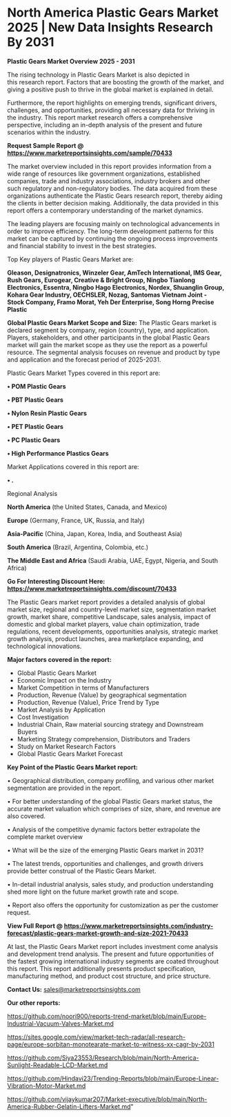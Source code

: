 # North America Plastic Gears Market 2025 | New Data Insights Research By 2031

<Strong> Plastic Gears Market Overview 2025 - 2031</strong>

The rising technology in Plastic Gears Market is also depicted in this research report. Factors that are boosting the growth of the market, and giving a positive push to thrive in the global market is explained in detail.

Furthermore, the report highlights on emerging trends, significant drivers, challenges, and opportunities, providing all necessary data for thriving in the industry. This report market research offers a comprehensive perspective, including an in-depth analysis of the present and future scenarios within the industry.

<strong>Request Sample Report @ <a href=https://www.marketreportsinsights.com/sample/70433>https://www.marketreportsinsights.com/sample/70433</a></strong>

The market overview included in this report provides information from a wide range of resources like government organizations, established companies, trade and industry associations, industry brokers and other such regulatory and non-regulatory bodies. The data acquired from these organizations authenticate the Plastic Gears research report, thereby aiding the clients in better decision making. Additionally, the data provided in this report offers a contemporary understanding of the market dynamics.

The leading players are focusing mainly on technological advancements in order to improve efficiency. The long-term development patterns for this market can be captured by continuing the ongoing process improvements and financial stability to invest in the best strategies.

Top Key players of Plastic Gears Market are:

<strong>Gleason, Designatronics, Winzeler Gear, AmTech International, IMS Gear, Rush Gears, Eurogear, Creative & Bright Group, Ningbo Tianlong Electronics, Essentra, Ningbo Hago Electronics, Nordex, Shuanglin Group, Kohara Gear Industry, OECHSLER, Nozag, Santomas Vietnam Joint - Stock Company, Framo Morat, Yeh Der Enterprise, Song Horng Precise Plastic</strong>

<strong><b>Global Plastic Gears Market Scope and Size:</b></strong>
The Plastic Gears market is declared segment by company, region (country), type, and application. Players, stakeholders, and other participants in the global Plastic Gears market will gain the market scope as they use the report as a powerful resource. The segmental analysis focuses on revenue and product by type and application and the forecast period of 2025-2031.

Plastic Gears Market Types covered in this report are:

<strong>• POM Plastic Gears

• PBT Plastic Gears

• Nylon Resin Plastic Gears

• PET Plastic Gears

• PC Plastic Gears

• High Performance Plastics Gears</strong>

Market Applications covered in this report are:

<strong>• .</strong> 

Regional Analysis

<strong>North America</strong> (the United States, Canada, and Mexico)

<strong>Europe</strong> (Germany, France, UK, Russia, and Italy)

<strong>Asia-Pacific</strong> (China, Japan, Korea, India, and Southeast Asia)

<strong>South America</strong> (Brazil, Argentina, Colombia, etc.)

<strong>The Middle East and Africa</strong> (Saudi Arabia, UAE, Egypt, Nigeria, and South Africa)

<strong>Go For Interesting Discount Here: <a href=https://www.marketreportsinsights.com/discount/70433>https://www.marketreportsinsights.com/discount/70433</a></strong>

The Plastic Gears market report provides a detailed analysis of global market size, regional and country-level market size, segmentation market growth, market share, competitive Landscape, sales analysis, impact of domestic and global market players, value chain optimization, trade regulations, recent developments, opportunities analysis, strategic market growth analysis, product launches, area marketplace expanding, and technological innovations.

<strong><b>Major factors covered in the report:</b></strong>
<ul>
  <li>Global Plastic Gears Market </li>
  <li>Economic Impact on the Industry</li>
  <li>Market Competition in terms of Manufacturers</li>
  <li>Production, Revenue (Value) by geographical segmentation</li>
  <li>Production, Revenue (Value), Price Trend by Type</li>
  <li>Market Analysis by Application</li>
  <li>Cost Investigation</li>
  <li>Industrial Chain, Raw material sourcing strategy and Downstream Buyers</li>
  <li>Marketing Strategy comprehension, Distributors and Traders</li>
  <li>Study on Market Research Factors</li>
  <li>Global Plastic Gears Market Forecast</li>
</ul>

<strong><b>Key Point of the Plastic Gears Market report:</b></strong>

• Geographical distribution, company profiling, and various other market segmentation are provided in the report.

• For better understanding of the global Plastic Gears market status, the accurate market valuation which comprises of size, share, and revenue are also covered.

• Analysis of the competitive dynamic factors better extrapolate the complete market overview

• What will be the size of the emerging Plastic Gears market in 2031?

• The latest trends, opportunities and challenges, and growth drivers provide better construal of the Plastic Gears Market.

• In-detail industrial analysis, sales study, and production understanding shed more light on the future market growth rate and scope.

• Report also offers the opportunity for customization as per the customer request.

<strong><b>View Full Report @ <a href=https://www.marketreportsinsights.com/industry-forecast/plastic-gears-market-growth-and-size-2021-70433>https://www.marketreportsinsights.com/industry-forecast/plastic-gears-market-growth-and-size-2021-70433</a></b></strong>


At last, the Plastic Gears Market report includes investment come analysis and development trend analysis. The present and future opportunities of the fastest growing international industry segments are coated throughout this report. This report additionally presents product specification, manufacturing method, and product cost structure, and price structure.

<strong>Contact Us:</strong>
sales@marketreportsinsights.com

<strong>Our other reports:</strong>

<a href=https://github.com/noori900/reports-trend-market/blob/main/Europe-Industrial-Vacuum-Valves-Market.md>https://github.com/noori900/reports-trend-market/blob/main/Europe-Industrial-Vacuum-Valves-Market.md</a>

<a href=https://sites.google.com/view/market-tech-radar/all-research-page/europe-sorbitan-monotearate-market-to-witness-xx-cagr-by-2031>https://sites.google.com/view/market-tech-radar/all-research-page/europe-sorbitan-monotearate-market-to-witness-xx-cagr-by-2031</a>

<a href=https://github.com/Siya23553/Research/blob/main/North-America-Sunlight-Readable-LCD-Market.md>https://github.com/Siya23553/Research/blob/main/North-America-Sunlight-Readable-LCD-Market.md</a>

<a href=https://github.com/Hindavi23/Trending-Reports/blob/main/Europe-Linear-Vibration-Motor-Market.md>https://github.com/Hindavi23/Trending-Reports/blob/main/Europe-Linear-Vibration-Motor-Market.md</a>

<a href=https://github.com/vijaykumar207/Market-executive/blob/main/North-America-Rubber-Gelatin-Lifters-Market.md>https://github.com/vijaykumar207/Market-executive/blob/main/North-America-Rubber-Gelatin-Lifters-Market.md</a>"
